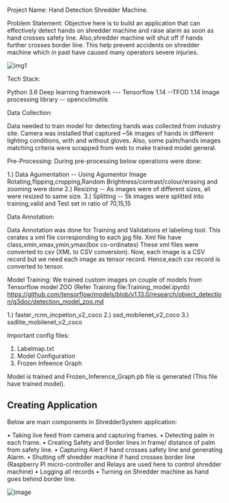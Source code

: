 Project Name: 
Hand Detection Shredder Machine.

Problem Statement:
Objective here is to build an application that can effectively detect hands on shredder machine and raise alarm as soon as hand crosses safety line.
Also,shredder machine will shut off if hands further crosses border line. This help prevent accidents on shredder machine which in past have caused many 
operators severe injuries.

![img1](https://user-images.githubusercontent.com/58501212/151506706-d2f0160b-5004-4d04-9579-9b1236554e9b.jpg)


Tech Stack:

Python 3.6
Deep learning framework --- Tensorflow 1.14 --TFOD 1.14
Image processing library -- opencv/imutils


Data Collection:

Data needed to train model for detecting hands was collected from industry site. Camera was installed that captured ~5k images of hands in different 
lighting conditions, with and without gloves.
Also, some palm/hands images matching criteria were scrapped from web to make trained model general.

Pre-Processing:
During pre-processing below operations were done:

1.) Data Agumentation -- Using Agumentor Image Rotating,flipping,cropping,Random Brightness/contrast/colour/erasing and zooming were done 
2.) Resizing  -- As images were of different sizes, all were resized to same size.
3.) Splitting -- 5k images were splitted into training,valid and Test set in ratio of 70,15,15


Data Annotation:

Data Annotation was done for Training and Validations et labelimg tool.
This cerates a xml file corresponding to each jpg file. Xml file have class,xmin,xmax,ymin,ymax(box co-ordinates)
These xml files were converted to csv (XML to CSV conversion). Now, each image is a CSV record but we need each image as tensor record.
Hence,each csv record is converted to tensor.


Model Training:
We trained custom images on couple of models from Tensorflow model ZOO (Refer Training file:Training_model.ipynb)
https://github.com/tensorflow/models/blob/v1.13.0/research/object_detection/g3doc/detection_model_zoo.md

1.) faster_rcnn_incpetion_v2_coco
2.) ssd_mobilenet_v2_coco
3.) ssdlite_mobilenet_v2_coco


Important config files:
1. Labelmap.txt 
2. Model Configuration
3. Frozen Infeence Graph

Model is trained and Frozen_Inference_Graph.pb file is generated (This file have trained model).


## Creating Application
Below are main components in ShredderSystem application:

•	Taking live feed from camera and capturing frames.
•	Detecting palm in each frame.
•	Creating Safety and Border lines in frame/ distance of palm from safety line.
•	Capturing Alert if hand crosses safety line and generating Alarm.
•	Shutting off shredder machine if hand crosses border line (Raspberry PI micro-controller and Relays are used here to control shredder machine)
•	Logging all records
•	Turning on Shredder machine as hand goes behind border line.


![image](https://user-images.githubusercontent.com/58501212/151506784-235279d7-67eb-4882-97e6-90660c469ad8.png)

